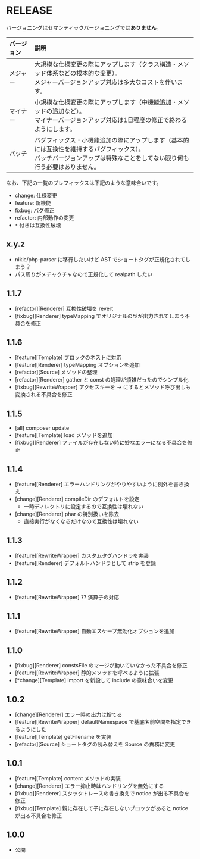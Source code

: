 # RELEASE

バージョニングはセマンティックバージョニングでは**ありません**。

| バージョン   | 説明
|:--           |:--
| メジャー     | 大規模な仕様変更の際にアップします（クラス構造・メソッド体系などの根本的な変更）。<br>メジャーバージョンアップ対応は多大なコストを伴います。
| マイナー     | 小規模な仕様変更の際にアップします（中機能追加・メソッドの追加など）。<br>マイナーバージョンアップ対応は1日程度の修正で終わるようにします。
| パッチ       | バグフィックス・小機能追加の際にアップします（基本的には互換性を維持するバグフィックス）。<br>パッチバージョンアップは特殊なことをしてない限り何も行う必要はありません。

なお、下記の一覧のプレフィックスは下記のような意味合いです。

- change: 仕様変更
- feature: 新機能
- fixbug: バグ修正
- refactor: 内部動作の変更
- `*` 付きは互換性破壊

## x.y.z

- nikic/php-parser に移行したいけど AST でショートタグが正規化されてしまう？
- パス周りがメチャクチャなので正規化して realpath したい

## 1.1.7

- [refactor][Renderer] 互換性破壊を revert
- [fixbug][Renderer] typeMapping でオリジナルの型が出力されてしまう不具合を修正

## 1.1.6

- [feature][Template] ブロックのネストに対応
- [feature][Renderer] typeMapping オプションを追加
- [refactor][Source] メソッドの整理
- [refactor][Renderer] gather と const の処理が煩雑だったのでシンプル化
- [fixbug][RewriteWrapper] アクセスキーを -> にするとメソッド呼び出しも変換される不具合を修正

## 1.1.5

- [all] composer update
- [feature][Template] load メソッドを追加
- [fixbug][Renderer] ファイルが存在しない時に妙なエラーになる不具合を修正

## 1.1.4

- [feature][Renderer] エラーハンドリングがやりやすいように例外を書き換え
- [change][Renderer] compileDir のデフォルトを設定
  - 一時ディレクトリに設定するので互換性は壊れない
- [change][Renderer] phar の特別扱いを除去
  - 直接実行がなくなるだけなので互換性は壊れない

## 1.1.3

- [feature][RewriteWrapper] カスタムタグハンドラを実装
- [feature][Renderer] デフォルトハンドラとして strip を登録

## 1.1.2

- [feature][RewriteWrapper] ?? 演算子の対応

## 1.1.1

- [feature][RewriteWrapper] 自動エスケープ無効化オプションを追加

## 1.1.0

- [fixbug][Renderer] constsFile のマージが動いていなかった不具合を修正
- [feature][RewriteWrapper] 静的メソッドを呼べるように拡張
- [*change][Template] import を新設して include の意味合いを変更

## 1.0.2

- [change][Renderer] エラー時の出力は捨てる
- [feature][RewriteWrapper] defaultNamespace で基底名前空間を指定できるようにした
- [feature][Template] getFilename を実装
- [refactor][Source] ショートタグの読み替えを Source の責務に変更

## 1.0.1

- [feature][Template] content メソッドの実装
- [change][Renderer] エラー抑止時はハンドリングを無効にする
- [fixbug][Renderer] スタックトレースの書き換えで notice が出る不具合を修正
- [fixbug][Template] 親に存在して子に存在しないブロックがあると notice が出る不具合を修正

## 1.0.0

- 公開
